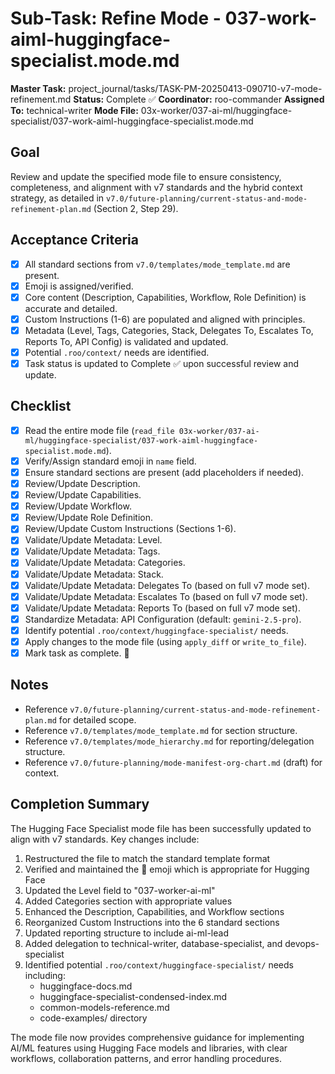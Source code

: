 # Sub-Task: Refine Mode - 037-work-aiml-huggingface-specialist.mode.md

**Master Task:** project_journal/tasks/TASK-PM-20250413-090710-v7-mode-refinement.md
**Status:** Complete ✅
**Coordinator:** roo-commander
**Assigned To:** technical-writer
**Mode File:** 03x-worker/037-ai-ml/huggingface-specialist/037-work-aiml-huggingface-specialist.mode.md

## Goal
Review and update the specified mode file to ensure consistency, completeness, and alignment with v7 standards and the hybrid context strategy, as detailed in `v7.0/future-planning/current-status-and-mode-refinement-plan.md` (Section 2, Step 29).

## Acceptance Criteria
- [x] All standard sections from `v7.0/templates/mode_template.md` are present.
- [x] Emoji is assigned/verified.
- [x] Core content (Description, Capabilities, Workflow, Role Definition) is accurate and detailed.
- [x] Custom Instructions (1-6) are populated and aligned with principles.
- [x] Metadata (Level, Tags, Categories, Stack, Delegates To, Escalates To, Reports To, API Config) is validated and updated.
- [x] Potential `.roo/context/` needs are identified.
- [x] Task status is updated to Complete ✅ upon successful review and update.

## Checklist
- [x] Read the entire mode file (`read_file 03x-worker/037-ai-ml/huggingface-specialist/037-work-aiml-huggingface-specialist.mode.md`).
- [x] Verify/Assign standard emoji in `name` field.
- [x] Ensure standard sections are present (add placeholders if needed).
- [x] Review/Update Description.
- [x] Review/Update Capabilities.
- [x] Review/Update Workflow.
- [x] Review/Update Role Definition.
- [x] Review/Update Custom Instructions (Sections 1-6).
- [x] Validate/Update Metadata: Level.
- [x] Validate/Update Metadata: Tags.
- [x] Validate/Update Metadata: Categories.
- [x] Validate/Update Metadata: Stack.
- [x] Validate/Update Metadata: Delegates To (based on full v7 mode set).
- [x] Validate/Update Metadata: Escalates To (based on full v7 mode set).
- [x] Validate/Update Metadata: Reports To (based on full v7 mode set).
- [x] Standardize Metadata: API Configuration (default: `gemini-2.5-pro`).
- [x] Identify potential `.roo/context/huggingface-specialist/` needs.
- [x] Apply changes to the mode file (using `apply_diff` or `write_to_file`).
- [x] Mark task as complete. 📣

## Notes
*   Reference `v7.0/future-planning/current-status-and-mode-refinement-plan.md` for detailed scope.
*   Reference `v7.0/templates/mode_template.md` for section structure.
*   Reference `v7.0/templates/mode_hierarchy.md` for reporting/delegation structure.
*   Reference `v7.0/future-planning/mode-manifest-org-chart.md` (draft) for context.

## Completion Summary
The Hugging Face Specialist mode file has been successfully updated to align with v7 standards. Key changes include:

1. Restructured the file to match the standard template format
2. Verified and maintained the 🤗 emoji which is appropriate for Hugging Face
3. Updated the Level field to "037-worker-ai-ml"
4. Added Categories section with appropriate values
5. Enhanced the Description, Capabilities, and Workflow sections
6. Reorganized Custom Instructions into the 6 standard sections
7. Updated reporting structure to include ai-ml-lead
8. Added delegation to technical-writer, database-specialist, and devops-specialist
9. Identified potential `.roo/context/huggingface-specialist/` needs including:
   - huggingface-docs.md
   - huggingface-specialist-condensed-index.md
   - common-models-reference.md
   - code-examples/ directory

The mode file now provides comprehensive guidance for implementing AI/ML features using Hugging Face models and libraries, with clear workflows, collaboration patterns, and error handling procedures.